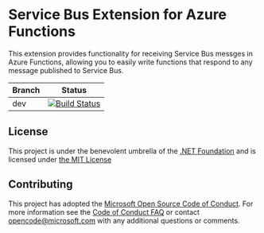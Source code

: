 ﻿# Service Bus Extension for Azure Functions
This extension provides functionality for receiving Service Bus messges in Azure Functions, allowing you to easily write functions that respond to any message published to Service Bus.

|Branch|Status|
|---|---|
|dev|[![Build Status](https://azfunc.visualstudio.com/Azure%20Functions/_apis/build/status/azure-functions-servicebus-extension-ci?branchName=dev)](https://azfunc.visualstudio.com/Azure%20Functions/_build/latest?definitionId=17&branchName=dev)

## License

This project is under the benevolent umbrella of the [.NET Foundation](http://www.dotnetfoundation.org/) and is licensed under [the MIT License](https://github.com/Azure/azure-webjobs-sdk/blob/master/LICENSE.txt)

## Contributing

This project has adopted the [Microsoft Open Source Code of Conduct](https://opensource.microsoft.com/codeofconduct/). For more information see the [Code of Conduct FAQ](https://opensource.microsoft.com/codeofconduct/faq/) or contact [opencode@microsoft.com](mailto:opencode@microsoft.com) with any additional questions or comments.
